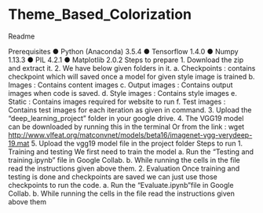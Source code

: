 # Theme_Based_Colorization
Readme

Prerequisites
    ● Python (Anaconda) 3.5.4
    ● Tensorflow 1.4.0
    ● Numpy 1.13.3
    ● PIL 4.2.1
    ● Matplotlib 2.0.2
Steps to prepare
    1. Download the zip and extract it.
    2. We have below given folders in it.
    a. Checkpoints : contains checkpoint which will saved once a model for given style
    image is trained
    b. Images : Contains content images
    c. Output images : Contains output images when code is saved.
    d. Style images : Contains style images
    e. Static : Contains images required for website to run
    f. Test images : Contains test images for each iteration as given in command.
    3. Upload the “deep_learning_project” folder in your google drive.
    4. The VGG19 model can be downloaded by running this in the terminal Or from the link :
    wget http://www.vlfeat.org/matconvnet/models/beta16/imagenet-vgg-verydeep-19.mat
    5. Upload the vgg19 model file in the project folder
Steps to run
    1. Training and testing
    We first need to train the model
    a. Run the “Testing and training.ipynb” file in Google Collab.
    b. While running the cells in the file read the instructions given above them.
    2. Evaluation
    Once training and testing is done and checkpoints are saved we can just use those
    checkpoints to run the code.
    a. Run the “Evaluate.ipynb”file in Google Collab.
    b. While running the cells in the file read the instructions given above them

